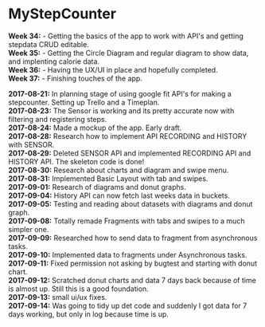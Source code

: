 # MyStepCounter    
**Week 34:** - Getting the basics of the app to work with API's and getting stepdata CRUD editable.  
**Week 35:** - Getting the Circle Diagram and regular diagram to show data, and implenting calorie data.  
**Week 36:** - Having the UX/UI in place and hopefully completed.  
**Week 37:** - Finishing touches of the app.  
  
**2017-08-21:** In planning stage of using google fit API's for making a stepcounter. Setting up Trello and a Timeplan.  
**2017-08-23:** The Sensor is working and its pretty accurate now with filtering and registering steps.  
**2017-08-24:** Made a mockup of the app. Early draft.  
**2017-08-28:** Research how to implement API RECORDING and HISTORY with SENSOR.  
**2017-08-29:** Deleted SENSOR API and implemented RECORDING API and HISTORY API. The skeleton code is done!  
**2017-08-30:** Research about charts and diagram and swipe menu.  
**2017-08-31:** Implemented Basic Layout with tab and swipes.  
**2017-09-01:** Research of diagrams and donut graphs.  
**2017-09-04:** History API can now fetch last weeks data in buckets.  
**2017-09-05:** Testing and reading about datasets with diagrams and donut graph.  
**2017-09-08:** Totally remade Fragments with tabs and swipes to a much simpler one.  
**2017-09-09:** Researched how to send data to fragment from asynchronous tasks.  
**2017-09-10:** Implemented data to fragments under Asynchronous tasks.   
**2017-09-11:** Fixed permission not asking by bugtest and starting with donut chart.   
**2017-09-12:** Scratched donut charts and data 7 days back because of time is almost up. Still this is a good foundation.  
**2017-09-13:** small ui/ux fixes.  
**2017-09-14:** Was going to tidy up det code and suddenly I got data for 7 days working, but only in log because time is up.  

